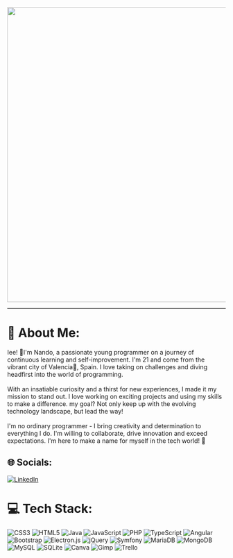 <div id="header" align="center">
    <!--<img src="https://i.pinimg.com/originals/15/e7/e3/15e7e300166c962d3b8a22f60b5cac9e.gif" width=750px">-->
    <img src="https://media.giphy.com/media/kspVl6FzbdblOMKRmM/giphy.gif" width=680px>
</div>
<hr/>

# 💫 About Me:
Iee! 👋I'm Nando, a passionate young programmer on a journey of continuous learning and self-improvement. I'm 21 and come from the vibrant city of Valencia🍊, Spain. I love taking on challenges and diving headfirst into the world of programming.<br><br>With an insatiable curiosity and a thirst for new experiences, I made it my mission to stand out. I love working on exciting projects and using my skills to make a difference. my goal? Not only keep up with the evolving technology landscape, but lead the way!<br><br>I'm no ordinary programmer - I bring creativity and determination to everything I do. I'm willing to collaborate, drive innovation and exceed expectations. I'm here to make a name for myself in the tech world! 🚀


## 🌐 Socials:
[![LinkedIn](https://img.shields.io/badge/LinkedIn-%230077B5.svg?logo=linkedin&logoColor=white)](https://www.linkedin.com/in/ferranpileslablanca/) 

# 💻 Tech Stack:
![CSS3](https://img.shields.io/badge/css3-%231572B6.svg?style=for-the-badge&logo=css3&logoColor=white) ![HTML5](https://img.shields.io/badge/html5-%23E34F26.svg?style=for-the-badge&logo=html5&logoColor=white) ![Java](https://img.shields.io/badge/java-%23ED8B00.svg?style=for-the-badge&logo=openjdk&logoColor=white) ![JavaScript](https://img.shields.io/badge/javascript-%23323330.svg?style=for-the-badge&logo=javascript&logoColor=%23F7DF1E) ![PHP](https://img.shields.io/badge/php-%23777BB4.svg?style=for-the-badge&logo=php&logoColor=white) ![TypeScript](https://img.shields.io/badge/typescript-%23007ACC.svg?style=for-the-badge&logo=typescript&logoColor=white) ![Angular](https://img.shields.io/badge/angular-%23DD0031.svg?style=for-the-badge&logo=angular&logoColor=white) ![Bootstrap](https://img.shields.io/badge/bootstrap-%238511FA.svg?style=for-the-badge&logo=bootstrap&logoColor=white) ![Electron.js](https://img.shields.io/badge/Electron-191970?style=for-the-badge&logo=Electron&logoColor=white) ![jQuery](https://img.shields.io/badge/jquery-%230769AD.svg?style=for-the-badge&logo=jquery&logoColor=white) ![Symfony](https://img.shields.io/badge/symfony-%23000000.svg?style=for-the-badge&logo=symfony&logoColor=white) ![MariaDB](https://img.shields.io/badge/MariaDB-003545?style=for-the-badge&logo=mariadb&logoColor=white) ![MongoDB](https://img.shields.io/badge/MongoDB-%234ea94b.svg?style=for-the-badge&logo=mongodb&logoColor=white) ![MySQL](https://img.shields.io/badge/mysql-%2300000f.svg?style=for-the-badge&logo=mysql&logoColor=white) ![SQLite](https://img.shields.io/badge/sqlite-%2307405e.svg?style=for-the-badge&logo=sqlite&logoColor=white) ![Canva](https://img.shields.io/badge/Canva-%2300C4CC.svg?style=for-the-badge&logo=Canva&logoColor=white) ![Gimp](https://img.shields.io/badge/Gimp-657D8B?style=for-the-badge&logo=gimp&logoColor=FFFFFF) ![Trello](https://img.shields.io/badge/Trello-%23026AA7.svg?style=for-the-badge&logo=Trello&logoColor=white)
<!-- # 📊 GitHub Stats:-->
<!-- ![](https://github-readme-stats.vercel.app/api?username=nandopiles&theme=onedark&hide_border=true&include_all_commits=false&count_private=true)<br/> -->
<!-- ![](https://github-readme-streak-stats.herokuapp.com/?user=nandopiles&theme=onedark&hide_border=true)<br/>-->
<!-- ![](https://github-readme-stats.vercel.app/api/top-langs/?username=nandopiles&theme=onedark&hide_border=true&include_all_commits=false&count_private=true&layout=compact) -->




